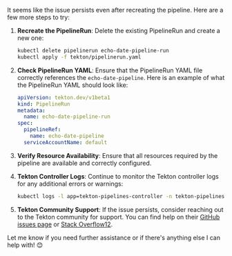 It seems like the issue persists even after recreating the pipeline. Here are a few more steps to try:

1. **Recreate the PipelineRun**:
   Delete the existing PipelineRun and create a new one:
   ```bash
   kubectl delete pipelinerun echo-date-pipeline-run
   kubectl apply -f tekton/pipelinerun.yaml
   ```

2. **Check PipelineRun YAML**:
   Ensure that the PipelineRun YAML file correctly references the `echo-date-pipeline`. Here is an example of what the PipelineRun YAML should look like:
   ```yaml
   apiVersion: tekton.dev/v1beta1
   kind: PipelineRun
   metadata:
     name: echo-date-pipeline-run
   spec:
     pipelineRef:
       name: echo-date-pipeline
     serviceAccountName: default
   ```

3. **Verify Resource Availability**:
   Ensure that all resources required by the pipeline are available and correctly configured.

4. **Tekton Controller Logs**:
   Continue to monitor the Tekton controller logs for any additional errors or warnings:
   ```bash
   kubectl logs -l app=tekton-pipelines-controller -n tekton-pipelines
   ```

5. **Tekton Community Support**:
   If the issue persists, consider reaching out to the Tekton community for support. You can find help on their [GitHub issues page](https://github.com/tektoncd/pipeline/issues/5804) or [Stack Overflow](https://stackoverflow.com/questions/77690711/tekton-cli-in-pod-cannot-find-existing-pipeline)[1](https://stackoverflow.com/questions/77690711/tekton-cli-in-pod-cannot-find-existing-pipeline)[2](https://github.com/tektoncd/pipeline/issues/5804).

Let me know if you need further assistance or if there's anything else I can help with! 😊